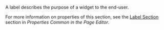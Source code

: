 
A label describes the purpose of a widget to the end-user. 

For more information on properties of this section, see the [Label Section](/refguide8/common-widget-properties/#label) section in *Properties Common in the Page Editor*. 


